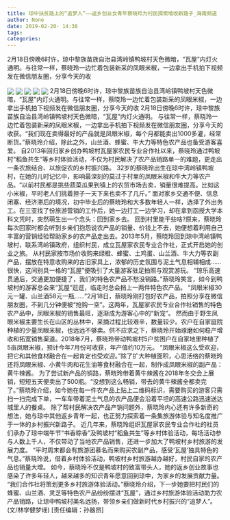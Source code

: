 ```yaml
---
title: 琼中扶贫路上的“追梦人”——返乡创业女青年蔡晓玲为村民探索增收新路子_海南频道
author: None
date: 2019-02-20- 14:38
tags: 
categories: 
---
```

2月18日傍晚6时许，琼中黎族苗族自治县湾岭镇鸭坡村天色微暗，“瓦屋”内灯火通明。与往常一样，蔡晓玲一边忙着包装新采的凤眼米椒，一边拿出手机拍下视频发在微信朋友圈，分享今天的收
<!-- more -->
                
<img align="center" border="0" src="http://p1.ifengimg.com/fck/2019_08/3f7d45e2a4bcee2_w400_h266.jpg" />
                
<img align="center" border="0" src="http://p1.ifengimg.com/fck/2019_08/d88c793cebc3d07_w400_h267.jpg" />
                
<img align="center" border="0" src="http://p1.ifengimg.com/fck/2019_08/2ba06822db10798_w400_h266.jpg" />
            
<img align="center" border="0" src="http://p1.ifengimg.com/fck/2019_08/f6e1026b9b4ac6d_w400_h266.jpg" />
<img align="center" border="0" src="http://p2.ifengimg.com/a/2016/0810/204c433878d5cf9size1_w16_h16.png" />
2月18日傍晚6时许，琼中黎族苗族自治县湾岭镇鸭坡村天色微暗，“瓦屋”内灯火通明。与往常一样，蔡晓玲一边忙着包装新采的凤眼米椒，一边拿出手机拍下视频发在微信朋友圈，分享今天的收
2月18日傍晚6时许，琼中黎族苗族自治县湾岭镇鸭坡村天色微暗，“瓦屋”内灯火通明。
与往常一样，蔡晓玲一边忙着包装新采的凤眼米椒，一边拿出手机拍下视频发在微信朋友圈，分享今天的收获。“我们现在卖得最好的产品就是凤眼米椒，每个月都能卖出1000多灌，经常断货。”蔡晓玲介绍，除此之外，山兰酒、蜂蜜、牛大力等特色农产品也备受游客喜爱。
自2013年回归家乡创办鸭坡村瓦屋家农民专业合作社以来，蔡晓玲通过鸭坡村“稻鱼共生”等乡村体验活动，不仅为村民解决了农产品销路单一的难题，更走出一条农旅结合、以旅促农的乡村振兴路。
32岁的蔡晓玲出生在琼中湾岭镇鸭坡村，在她的儿时记忆中，影响最深刻的莫过于村里的凤眼米椒和牛大力等农产品。“以前村民都是挑些蔬菜瓜果到镇上的农贸市场去卖，销量很难提高。比如这小米椒，平时老人们挑着担子一天下来也卖不了几斤。”
面对家乡交通不便、信息闭塞、经济滞后的境况，初中毕业后的蔡晓玲和大多数年轻人一样，选择了外出务工。在三亚找了份旅游营销的工作后，她一边打工一边学习，却在拿到函授大学本科文凭时，突然萌生出一个念头：回到家乡去。
回到村里能干些啥?原来，蔡晓玲每次回家时都会听到乡亲们抱怨说农产品的销量、价钱上不去，她便想着利用自己丰富的营销经验帮助家乡的农产品走出去。2013年5月，蔡晓玲回到琼中湾岭镇鸭坡村，联系湾岭镇政府，组织村民，成立瓦屋家农民专业合作社，正式开启她的创业之旅。
从村民家按市场价收购来绿橙、蜂蜜、土鸡蛋、山兰酒、牛大力等农副产品，摆放在特意收购来的古旧家具上，浓郁的历史氛围与泥土气息相辅相成……很快，这间别具一格的“瓦屋”便吸引了大量游客驻足拍照与观赏游玩。
“琼乐高速贯通后，交通更加便捷了，我们的特色农产品不愁没销路。”蔡晓玲笑言，如今到鸭坡村的游客总会来“瓦屋”逛逛，临走时总会捎上一两件特色农产品。
“凤眼米椒30元一罐、山兰酒58元一瓶……”2月18日，蔡晓玲刚打包好农产品，拍照分享在微信朋友圈，不到几分钟便被“抢购一空”。这两年，瓦屋家农民专业合作社销售的特色农产品中，凤眼米椒的销售最旺，逐渐成为游客心中的“新宠”。
然而由于野生凤眼米椒主要生长在山区的丛林中，采摘过程比较艰辛，数量较少。农户在自家庭院种植的少量凤眼米椒，也远远不够卖。供不应求之下，蔡晓玲开始琢磨如何稳产增收和拓宽销售渠道。2018年7月，蔡晓玲带动鸭坡村5户贫困户在自家地里种植了5亩凤眼米椒，预计今年7月份可收获，年产值约10万元。
“凤眼米椒这么受欢迎，把它和其他食材融合在一起肯定也受欢迎。”除了扩大种植面积，心思活络的蔡晓玲还将凤眼米椒、小黄牛肉和花生油等食材融合在一起，制作成凤眼米椒的副产品：黄牛辣酱。
为了尝试新产品的销路，蔡晓玲带着黄牛辣酱在2018年冬交会上展销，短短五天便卖出了500瓶。“没想到这么畅销，带去的黄牛辣酱全都卖完了。”蔡晓玲介绍，如今她在每一件农产品上贴上二维码标识，需要购买的游客只需扫一扫完成下单，一车车带着泥土气息的农产品便会沿着平坦的高速公路迅速送达城里人的餐桌。
除了帮村民解决农产品产销问题外，蔡晓玲内心还有许多新奇的想法，她与琼中其他返乡青年一起，也正努力探索着一条集旅游体验与知名度推广于一体的乡村振兴新路子。
近几年来，蔡晓玲组织瓦屋家农民专业合作社的社员们承办了琼中端午节“书香粽香”及鸭坡村“稻鱼共生”等乡村体验活动，每场活动参与人数上千人，不仅带动了当地农产品销售，还进一步加大了鸭坡村乡村旅游的发展力度。
“平时周末都会有旅游团慕名而来购买农副产品，感受‘瓦屋’独具特色的气息。”蔡晓玲说，借着乡村体验活动，鸭坡村乡村旅游越办越好，村民自家的农产品也销量大增。
如今，蔡晓玲不仅是鸭坡村的致富带头人，她的返乡创业故事也感染了许多年轻人，越来越多的知识青年愿意回到琼中，为家乡的发展贡献力量。
“我们合作社将策划更多乡村旅游体验活动。”蔡晓玲介绍，下一步她要把村民们的蜂蜜、山兰酒、灵芝等特色农产品纷纷摆进“瓦屋”，通过乡村旅游体验活动助力农产品销路，让琼中鸭坡村美名远扬，带领乡亲们做新时代乡村振兴的“追梦人”。(文/林学健梦瑶)
[责任编辑：孙器昂]
            
